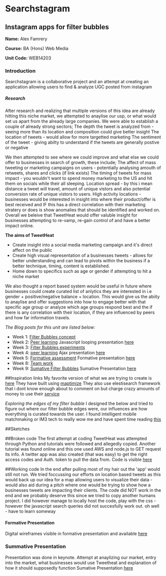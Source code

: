 # Searchstagram
## Instagram apps for filter bubbles



**Name:** Alex Famrery

**Course:** BA (Hons) Web Media

**Unit Code:** WEB14203


### Introduction

Searchstagram is a collaborative project and an attempt at creating an application allowing users to find & analyze UGC posted from instagram

##### Research

After research and realizing that multiple versions of this idea are already hitting this niche market, we attempted to anaylise our usp, or what would set us apart from the already large companies. We were able to establish a couple of already strong sectors;
The depth the tweet is analyzed from - seeing more than its location and composition could give better insight 
The location of tweets - would allow for more targetted marketing 
The sentiment of the tweet - giving abilty to understand if the tweets are generally postive or negative 

We then attempted to see where we could improve and what else we could offer to businesses in search of growth, these include;
The affect of mass tweeting or marketing campaigns on users - potentially analysing amouth of retweets, shares and clicks (if link exists)
The timing of tweets for mass impact - you wouldn't want to spend money marketing to the US and hit them on socials while their all sleeping.
Location spread - by this i mean distance a tweet will travel, amount of unique vistors and also potential conversion rate of unique vistors to users. 
High activity locations - businesses would be interested in insight into where their product/offer is best received and IF this has a direct correlation with their marketing stratery or does is show anomalies that should be identified and worked on.
Overall we beleive that TweetHeat would offer valuble insight for businesses attempting to re-vamp, re-gain control of and have a better impact online. 


**The aims of TweetHeat**

- Create insight into a social media marketing campaign and it's direct affect on the public
- Create high visual representation of a businesses tweets - allows for better understanding and can lead to pivots within the business if a better technique, timing, content is established. 
- Home down to specifics such as age or gender if attempting to hit a niche market

We also thought a report based system would be useful in future where businesses could create  curated list of anlytics they are interested in i.e gender + positive/negative balance + location. This would give us the abiity to anaylise and offer suggestions into how to engage better with that specific age group or analyze which age groups respond best and the if there is any correlation with their location, if they are influenced by peers and how far information travels. 


*The Blog posts for this unit are listed below:*

 - Week 1: [Filter Bubbles concept](http://www.fourthfloor.me/blogs/afarmery/2015/12/03/week-1-filter-bubbles-concept/)
 - Week 2: [Peer learning](http://www.fourthfloor.me/blogs/afarmery/2015/12/03/week-2-peer-learning/) 
Javascript looping presentation [here](https://drive.google.com/file/d/0B2blpB6lT14sSnVIVGxWTklXSUU/view?usp=sharing)
 - Week 3: [Filter Bubbles experiments](http://www.fourthfloor.me/blogs/afarmery/2015/12/03/week-3-filter-bubbles-experiments/)
 - Week 4: [peer learning](http://www.fourthfloor.me/blogs/afarmery/2015/12/03/week-4-peer-learning/) 
Ajax presentation [here](https://docs.google.com/presentation/d/177y06tCWK7Rs6hyKRdt-2hFhLVimbEsDdwPU2nDZHTY/edit?usp=sharing)
 - Week 5: [Formative assessment](http://www.fourthfloor.me/blogs/afarmery/2015/12/03/week-5-formative/)
Formative presentation [here](https://docs.google.com/presentation/d/11LuClOlU3TYS1TNuWcQA5-PFfCG15WW26xOrEmkeSCo/edit#slide=id.ge665ab5ad_2_29)
 - Week 8: [Team work](http://www.fourthfloor.me/blogs/afarmery/2015/12/03/week-8-team-work/)
 - Week 9: [Sumative Filter Bubbles](http://www.fourthfloor.me/blogs/afarmery/2015/12/03/week-9-summative/)
Sumative Presentation [here](https://drive.google.com/a/students.rave.ac.uk/file/d/0B1oDFGR8btFeNUJHazJOYVd5OWM/view?usp=sharing)


##Inspiration links
My favorite version of what we are trying to create is [here](http://onemilliontweetmap.com)
They have built using [maptimize](http://v3.maptimize.com)
They also use elestisearch framework that i dont know enough about to comment on but charge crazy amounts of money to use their [service](http://elasticsearch-plugin.maptimize.com)

*Exploring the edges of my filter bubble*
I designed the below and tried to figure out where our filter bubble edges were, our influences are how everything is curated towards the user. I found intelligent mobile matchmaking or IM3 tech to really wow me and have spent time reading [this](https://books.google.co.uk/books?id=SJpc_oFh_HMC&pg=PA268&lpg=PA268&dq=intelligent+mobile+matchmaking+im3&source=bl&ots=DnfKslt35b&sig=yKYC18KYAXEHczZ_befWq4FyjrE&hl=en&sa=X&ved=0ahUKEwjlsd-ymMDJAhUEHD4KHeTTAQYQ6AEILDAC)

##Sketches


##Broken code
The first attempt at coding TweetHeat was attempted through Python and tutorials were followed and allegedly copied. 
Another tutorial was found online and this one used AWS and node.js to GET request its info. A twitter app was also created (that was easy) to get the right access codes and Auth. token to pull the data from. 
Code is visible [here](https://github.com/arfarmery/twitter-heat-nodejs-master)

##Working code
In the end after pulling most of my hair out the 'app' would still not run. We tried foccussing our efforts on location based tweets as this would back up our idea for a map allowing users to visualize their data - would also aid during a pitch where one would be trying to show how a businesses tweets are impacting their clients. 
The code did NOT work in the end and we probably deserve this since we tried to copy another humans project. I did however manage to locally host the code, play with the css - however the javascript search queries did not succesfully work out. oh well - have to learn someway


#### Formative Presentation

Digital wireframes visible in formative presentation and available [here](https://docs.google.com/presentation/d/11LuClOlU3TYS1TNuWcQA5-PFfCG15WW26xOrEmkeSCo/edit#slide=id.ge665ab5ad_2_29)


### Summative Presentation

Presentation was done in keynote. Attempt at anaylizing our market, entry into the market, what businesses would use Tweetheat and explanation of how it should supposedly function
Sumative Presentation [here](https://drive.google.com/a/students.rave.ac.uk/file/d/0B1oDFGR8btFeNUJHazJOYVd5OWM/view?usp=sharing)

